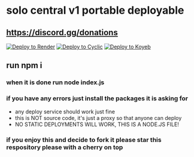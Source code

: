 # solo central v1 portable deployable

## https://discord.gg/donations

[![Deploy to Render](https://render.com/images/deploy-to-render-button.svg)](https://dashboard.render.com/blueprint/new?repo=https%3A%2F%2Fgithub.com%2FFrogiesArcade%2FFrogiesArcade-v2-Portable)
<a target="_blank" href="https://app.cyclic.sh/api/app/deploy/FrogiesArcade/FrogiesArcade-v2-Portable"><img alt="Deploy to Cyclic" src="https://binbashbanana.github.io/deploy-buttons/buttons/remade/cyclic.svg"></a>
<a target="_blank" href="https://app.koyeb.com/deploy?type=git&repository=github.com/FrogiesArcade/FrogiesArcade-v2-Portable"><img alt="Deploy to Koyeb" src="https://binbashbanana.github.io/deploy-buttons/buttons/remade/koyeb.svg"></a>


## run npm i

### when it is done run node index.js
### if you have any errors just install the packages it is asking for

- any deploy service should work just fine
- this is NOT source code, it's just a proxy so that anyone can deploy
- NO STATIC DEPLOYMENTS WILL WORK, THIS IS A NODE.JS FILE!


### if you enjoy this and decide to fork it please star this respository please with a cherry on top
